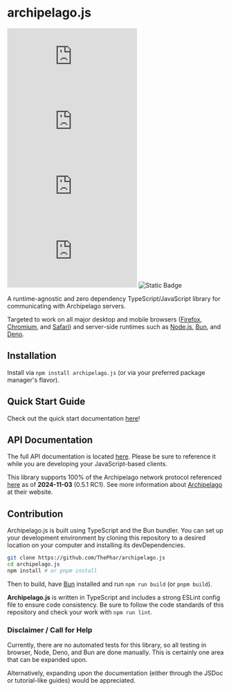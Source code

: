 # archipelago.js

![GitHub License](https://img.shields.io/github/license/thephar/archipelago.js?style=flat-square)
![Types](https://img.shields.io/npm/types/archipelago.js?style=flat-square)
![NPM Version](https://img.shields.io/npm/v/archipelago.js?style=flat-square)
![NPM Downloads](https://img.shields.io/npm/dm/archipelago.js?style=flat-square)
![Static Badge](https://img.shields.io/badge/bsky-%40pharware.com-gray?style=flat-square&labelColor=%233b78fc&link=https%3A%2F%2Fbsky.app%2Fprofile%2Fpharware.com)

A runtime-agnostic and zero dependency TypeScript/JavaScript library for communicating with Archipelago servers. 

Targeted to work on all major desktop and mobile browsers ([Firefox](https://www.mozilla.org/en-US/firefox/), 
[Chromium](https://www.chromium.org/), and [Safari](https://www.apple.com/safari/)) and server-side runtimes such as 
[Node.js](https://nodejs.org/en), [Bun](https://bun.sh/), and [Deno](https://deno.com/).

## Installation

Install via `npm install archipelago.js` (or via your preferred package manager's flavor).

## Quick Start Guide

Check out the quick start documentation [here](https://archipelago.js.org/stable/documents/Quick_Start.html)!

## API Documentation

The full API documentation is located [here](https://thephar.github.io/archipelago.js/). Please be sure to reference it
while you are developing your JavaScript-based clients.

This library supports 100% of the Archipelago network protocol referenced 
[here](https://github.com/ArchipelagoMW/Archipelago/blob/main/docs/network%20protocol.md) as of **2024-11-03** 
(0.5.1 RC1). See more information about [Archipelago](https://archipelago.gg) at their website.

## Contribution

Archipelago.js is built using TypeScript and the Bun bundler. You can set up your development environment  by cloning 
this repository to a desired location on your computer and installing its devDependencies.

```bash
git clone https://github.com/ThePhar/archipelago.js
cd archipelago.js
npm install # or pnpm install
```

Then to build, have [Bun](https://bun.sh/) installed and run `npm run build` (or `pnpm build`).

**Archipelago.js** is written in TypeScript and includes a strong ESLint config file to ensure code consistency. Be sure
to follow the code standards of this repository and check your work with `npm run lint`.

### Disclaimer / Call for Help

Currently, there are no automated tests for this library, so all testing in browser, Node, Deno, and Bun are done 
manually. This is certainly one area that can be expanded upon.

Alternatively, expanding upon the documentation (either through the JSDoc or tutorial-like guides) would be appreciated. 
